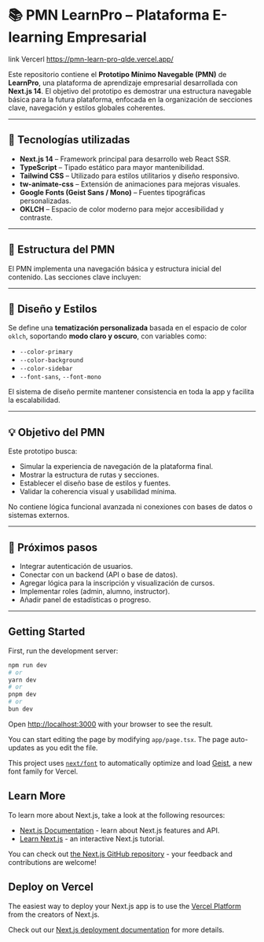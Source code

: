 # 📚 PMN LearnPro – Plataforma E-learning Empresarial

link Vercerl https://pmn-learn-pro-qlde.vercel.app/

Este repositorio contiene el **Prototipo Mínimo Navegable (PMN)** de **LearnPro**, una plataforma de aprendizaje empresarial desarrollada con **Next.js 14**. El objetivo del prototipo es demostrar una estructura navegable básica para la futura plataforma, enfocada en la organización de secciones clave, navegación y estilos globales coherentes.

---

## 🚀 Tecnologías utilizadas

- **Next.js 14** – Framework principal para desarrollo web React SSR.
- **TypeScript** – Tipado estático para mayor mantenibilidad.
- **Tailwind CSS** – Utilizado para estilos utilitarios y diseño responsivo.
- **tw-animate-css** – Extensión de animaciones para mejoras visuales.
- **Google Fonts (Geist Sans / Mono)** – Fuentes tipográficas personalizadas.
- **OKLCH** – Espacio de color moderno para mejor accesibilidad y contraste.

---

## 🧱 Estructura del PMN

El PMN implementa una navegación básica y estructura inicial del contenido. Las secciones clave incluyen:

---

## 🎨 Diseño y Estilos

Se define una **tematización personalizada** basada en el espacio de color `oklch`, soportando **modo claro y oscuro**, con variables como:

- `--color-primary`
- `--color-background`
- `--color-sidebar`
- `--font-sans`, `--font-mono`

El sistema de diseño permite mantener consistencia en toda la app y facilita la escalabilidad.

---

## 💡 Objetivo del PMN

Este prototipo busca:

- Simular la experiencia de navegación de la plataforma final.
- Mostrar la estructura de rutas y secciones.
- Establecer el diseño base de estilos y fuentes.
- Validar la coherencia visual y usabilidad mínima.

No contiene lógica funcional avanzada ni conexiones con bases de datos o sistemas externos.

---

## 📌 Próximos pasos

- Integrar autenticación de usuarios.
- Conectar con un backend (API o base de datos).
- Agregar lógica para la inscripción y visualización de cursos.
- Implementar roles (admin, alumno, instructor).
- Añadir panel de estadísticas o progreso.

---

## Getting Started

First, run the development server:

```bash
npm run dev
# or
yarn dev
# or
pnpm dev
# or
bun dev
```

Open [http://localhost:3000](http://localhost:3000) with your browser to see the result.

You can start editing the page by modifying `app/page.tsx`. The page auto-updates as you edit the file.

This project uses [`next/font`](https://nextjs.org/docs/app/building-your-application/optimizing/fonts) to automatically optimize and load [Geist](https://vercel.com/font), a new font family for Vercel.

## Learn More

To learn more about Next.js, take a look at the following resources:

- [Next.js Documentation](https://nextjs.org/docs) - learn about Next.js features and API.
- [Learn Next.js](https://nextjs.org/learn) - an interactive Next.js tutorial.

You can check out [the Next.js GitHub repository](https://github.com/vercel/next.js) - your feedback and contributions are welcome!

## Deploy on Vercel

The easiest way to deploy your Next.js app is to use the [Vercel Platform](https://vercel.com/new?utm_medium=default-template&filter=next.js&utm_source=create-next-app&utm_campaign=create-next-app-readme) from the creators of Next.js.

Check out our [Next.js deployment documentation](https://nextjs.org/docs/app/building-your-application/deploying) for more details.
